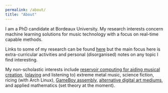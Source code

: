 ```yaml
---
permalink: /about/
title: "About"
---
```


I am a PhD candidate at Bordeaux University. My research interests concern machine learning solutions for music technology with a focus on real-time capable methods. 

Links to some of my research can be found [here](https://tvanhatalo.github.io/publications/) but the main focus here is extra-curricular activities and personal (disorganised) notes on any topic I find interesting. 

My non-scholastic interests include [reservoir computing for aiding musical creation](https://remi-audio.com/), ([playing](https://tvanhatalo.github.io/art/#music) and listening to) extreme metal music, science fiction, ricing (with Arch Linux), [GameBoy assembly](https://github.com/tvanhatalo/DogGame), [alternative digital art mediums](https://tvanhatalo.github.io/art/#visual-arts), and applied mathematics (set theory at the moment).